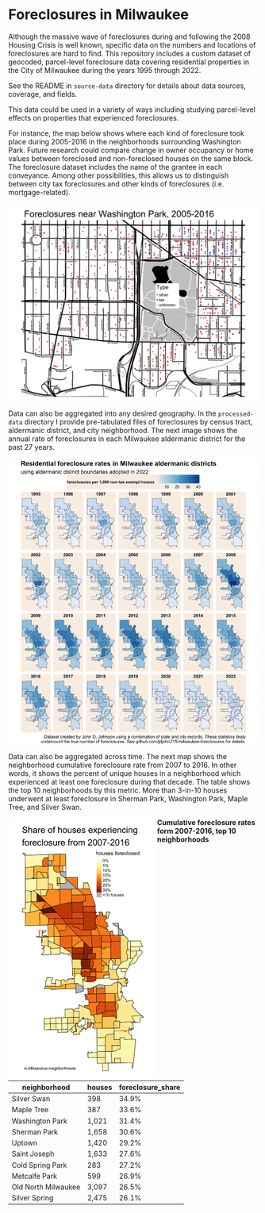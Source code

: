 # Foreclosures in Milwaukee

Although the massive wave of foreclosures during and following the 2008 Housing Crisis is well known, specific data on the numbers and locations of foreclosures are hard to find. This repository includes a custom dataset of geocoded, parcel-level foreclosure data covering residential properties in the City of Milwaukee during the years 1995 through 2022.

See the README in `source-data` directory for details about data sources, coverage, and fields.

This data could be used in a variety of ways including studying parcel-level effects on properties that experienced foreclosures.

For instance, the map below shows where each kind of foreclosure took place during 2005-2016 in the neighborhoods surrounding Washington Park. Future research could compare change in owner occupancy or home values between foreclosed and non-foreclosed houses on the same block. The foreclosure dataset includes the name of the grantee in each conveyance. Among other possibilities, this allows us to distinguish between city tax foreclosures and other kinds of foreclosures (i.e. mortgage-related).

![](images/GreaterWashingtonPark_2005to2016.png)

Data can also be aggregated into any desired geography. In the `processed-data` directory I provide pre-tabulated files of foreclosures by census tract, aldermanic district, and city neighborhood. The next image shows the annual rate of foreclosures in each Milwaukee aldermanic district for the past 27 years.

![](images/AldermanicForeclosureRates.png)

Data can also be aggregated across time. The next map shows the neighborhood cumulative foreclosure rate from 2007 to 2016. In other words, it shows the percent of unique houses in a neighborhood which experienced at least one foreclosure during that decade. The table shows the top 10 neighborhoods by this metric. More than 3-in-10 houses underwent at least foreclosure in Sherman Park, Washington Park, Maple Tree, and Silver Swan.

<img align="left" src="https://github.com/jdjohn215/milwaukee-foreclosures/blob/main/images/NeighborhoodForeclosures_2007to2016_cumulative.png?raw=true" width="300">

**Cumulative foreclosure rates form 2007-2016, top 10 neighborhoods**

|   neighborhood      | houses    | foreclosure_share |
|---------------------|-----------|-------------------|
|  Silver Swan        |   398     |  34.9%            |
|  Maple Tree         |   387     |  33.6%            |
|  Washington Park    |   1,021   |  31.4%            |
|  Sherman Park       |   1,658   |  30.6%            |
|  Uptown             |   1,420   |  29.2%            |
|  Saint Joseph       |   1,633   |  27.6%            |
|  Cold Spring Park   |   283     |  27.2%            |
|  Metcalfe Park      |   599     |  26.9%            |
|  Old North Milwaukee|   3,097   |  26.5%            |
|  Silver Spring      |   2,475   |  26.1%            |
